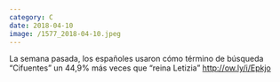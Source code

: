 ```yaml
--- 
category: C 
date: 2018-04-10 
image: /1577_2018-04-10.jpeg 
--- 
```


La semana pasada, los españoles usaron cómo término de búsqueda “Cifuentes” un 44,9% más veces que “reina Letizia” http://ow.ly/i/Epkjo